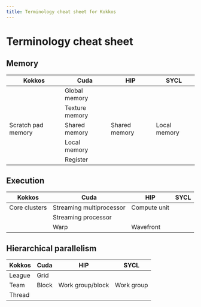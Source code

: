 ```yaml
---
title: Terminology cheat sheet for Kokkos
---
```


<!--#ifndef PRINT-->

# Terminology cheat sheet

<!--#endif-->

## Memory

| Kokkos             | Cuda           | HIP           | SYCL         |
|--------------------|----------------|---------------|--------------|
|                    | Global memory  |               |              |
|                    | Texture memory |               |              |
| Scratch pad memory | Shared memory  | Shared memory | Local memory |
|                    | Local memory   |               |              |
|                    | Register       |               |              |

## Execution

| Kokkos        | Cuda                     | HIP          | SYCL |
|---------------|--------------------------|--------------|------|
| Core clusters | Streaming multiprocessor | Compute unit |      |
|               | Streaming processor      |              |      |
|               | Warp                     | Wavefront    |      |

## Hierarchical parallelism

| Kokkos | Cuda  | HIP              | SYCL       |
|--------|-------|------------------|------------|
| League | Grid  |                  |            |
| Team   | Block | Work group/block | Work group |
| Thread |       |                  |            |

